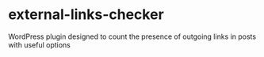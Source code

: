 # external-links-checker
WordPress plugin designed to count the presence of outgoing links in posts with useful options
